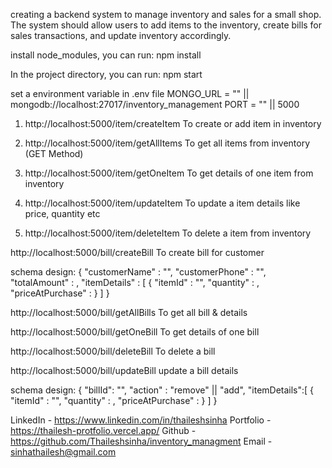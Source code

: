creating a backend system to manage inventory and sales for a small shop.
The system should allow users to add items to the inventory, create bills for sales
transactions, and update inventory accordingly.

<!-- node module install -->

install node_modules, you can run:
npm install

<!-- start -->

In the project directory, you can run:
npm start

<!-- .env -->

set a environment variable in .env file
MONGO_URL = "" || mongodb://localhost:27017/inventory_management
PORT = "" || 5000

<!-- REST Api all link with Base-url http://localhost:5000/ to run local system  -->

1. http://localhost:5000/item/createItem
   To create or add item in inventory

2. http://localhost:5000/item/getAllItems
   To get all items from inventory (GET Method)

3. http://localhost:5000/item/getOneItem
   To get details of one item from inventory

4. http://localhost:5000/item/updateItem
   To update a item details like price, quantity etc

5. http://localhost:5000/item/deleteItem
   To delete a item from inventory

http://localhost:5000/bill/createBill
To create bill for customer

schema design:
{
"customerName" : "",
"customerPhone" : "",
"totalAmount" : ,
"itemDetails" : [
{
"itemId" : "",
"quantity" : ,
"priceAtPurchase" :
}
]
}

http://localhost:5000/bill/getAllBills
To get all bill & details

http://localhost:5000/bill/getOneBill
To get details of one bill

http://localhost:5000/bill/deleteBill
To delete a bill

http://localhost:5000/bill/updateBill
update a bill details

schema design:
{
"billId": "",
"action" : "remove" || "add",
"itemDetails":[
{
"itemId" : "",
"quantity" : ,
"priceAtPurchase" :
}
]
}

LinkedIn - https://www.linkedin.com/in/thaileshsinha
Portfolio - https://thailesh-protfolio.vercel.app/
Github - https://github.com/Thaileshsinha/inventory_managment
Email - sinhathailesh@gmail.com
